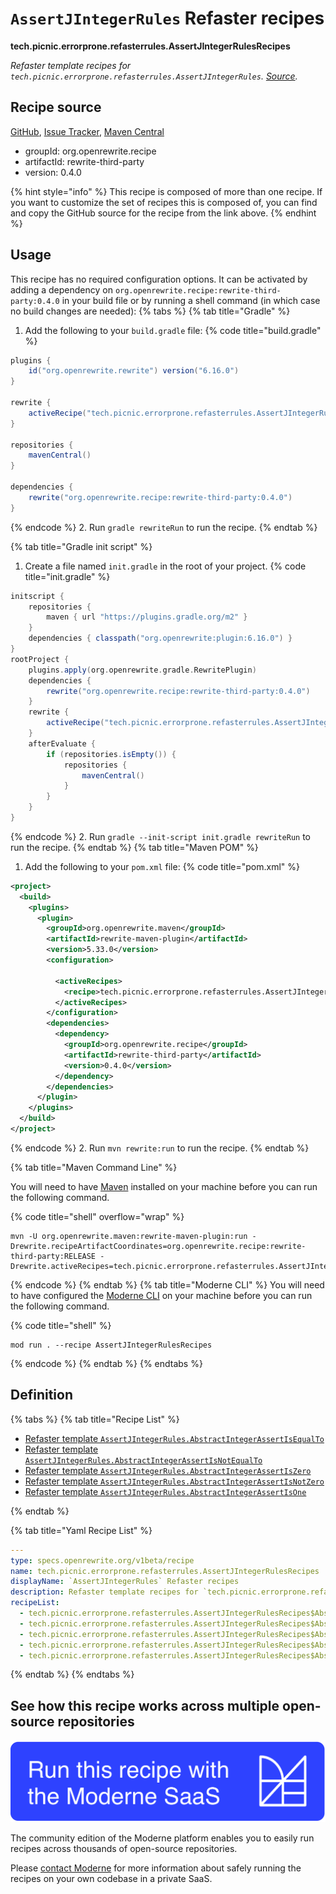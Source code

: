 # `AssertJIntegerRules` Refaster recipes

**tech.picnic.errorprone.refasterrules.AssertJIntegerRulesRecipes**

_Refaster template recipes for `tech.picnic.errorprone.refasterrules.AssertJIntegerRules`. [Source](https://error-prone.picnic.tech/refasterrules/AssertJIntegerRules)._

## Recipe source

[GitHub](https://github.com/search?type=code&q=tech.picnic.errorprone.refasterrules.AssertJIntegerRulesRecipes), [Issue Tracker](https://github.com/openrewrite/rewrite-third-party/issues), [Maven Central](https://central.sonatype.com/artifact/org.openrewrite.recipe/rewrite-third-party/0.4.0/jar)

* groupId: org.openrewrite.recipe
* artifactId: rewrite-third-party
* version: 0.4.0

{% hint style="info" %}
This recipe is composed of more than one recipe. If you want to customize the set of recipes this is composed of, you can find and copy the GitHub source for the recipe from the link above.
{% endhint %}

## Usage

This recipe has no required configuration options. It can be activated by adding a dependency on `org.openrewrite.recipe:rewrite-third-party:0.4.0` in your build file or by running a shell command (in which case no build changes are needed): 
{% tabs %}
{% tab title="Gradle" %}
1. Add the following to your `build.gradle` file:
{% code title="build.gradle" %}
```groovy
plugins {
    id("org.openrewrite.rewrite") version("6.16.0")
}

rewrite {
    activeRecipe("tech.picnic.errorprone.refasterrules.AssertJIntegerRulesRecipes")
}

repositories {
    mavenCentral()
}

dependencies {
    rewrite("org.openrewrite.recipe:rewrite-third-party:0.4.0")
}
```
{% endcode %}
2. Run `gradle rewriteRun` to run the recipe.
{% endtab %}

{% tab title="Gradle init script" %}
1. Create a file named `init.gradle` in the root of your project.
{% code title="init.gradle" %}
```groovy
initscript {
    repositories {
        maven { url "https://plugins.gradle.org/m2" }
    }
    dependencies { classpath("org.openrewrite:plugin:6.16.0") }
}
rootProject {
    plugins.apply(org.openrewrite.gradle.RewritePlugin)
    dependencies {
        rewrite("org.openrewrite.recipe:rewrite-third-party:0.4.0")
    }
    rewrite {
        activeRecipe("tech.picnic.errorprone.refasterrules.AssertJIntegerRulesRecipes")
    }
    afterEvaluate {
        if (repositories.isEmpty()) {
            repositories {
                mavenCentral()
            }
        }
    }
}
```
{% endcode %}
2. Run `gradle --init-script init.gradle rewriteRun` to run the recipe.
{% endtab %}
{% tab title="Maven POM" %}
1. Add the following to your `pom.xml` file:
{% code title="pom.xml" %}
```xml
<project>
  <build>
    <plugins>
      <plugin>
        <groupId>org.openrewrite.maven</groupId>
        <artifactId>rewrite-maven-plugin</artifactId>
        <version>5.33.0</version>
        <configuration>
          
          <activeRecipes>
            <recipe>tech.picnic.errorprone.refasterrules.AssertJIntegerRulesRecipes</recipe>
          </activeRecipes>
        </configuration>
        <dependencies>
          <dependency>
            <groupId>org.openrewrite.recipe</groupId>
            <artifactId>rewrite-third-party</artifactId>
            <version>0.4.0</version>
          </dependency>
        </dependencies>
      </plugin>
    </plugins>
  </build>
</project>
```
{% endcode %}
2. Run `mvn rewrite:run` to run the recipe.
{% endtab %}

{% tab title="Maven Command Line" %}

You will need to have [Maven](https://maven.apache.org/download.cgi) installed on your machine before you can run the following command.

{% code title="shell" overflow="wrap" %}
```shell
mvn -U org.openrewrite.maven:rewrite-maven-plugin:run -Drewrite.recipeArtifactCoordinates=org.openrewrite.recipe:rewrite-third-party:RELEASE -Drewrite.activeRecipes=tech.picnic.errorprone.refasterrules.AssertJIntegerRulesRecipes 
```
{% endcode %}
{% endtab %}
{% tab title="Moderne CLI" %}
You will need to have configured the [Moderne CLI](https://docs.moderne.io/moderne-cli/cli-intro) on your machine before you can run the following command.

{% code title="shell" %}
```shell
mod run . --recipe AssertJIntegerRulesRecipes
```
{% endcode %}
{% endtab %}
{% endtabs %}

## Definition

{% tabs %}
{% tab title="Recipe List" %}
* [Refaster template `AssertJIntegerRules.AbstractIntegerAssertIsEqualTo`](../../../../tech/picnic/errorprone/refasterrules/assertjintegerrulesrecipes$abstractintegerassertisequaltorecipe.md)
* [Refaster template `AssertJIntegerRules.AbstractIntegerAssertIsNotEqualTo`](../../../../tech/picnic/errorprone/refasterrules/assertjintegerrulesrecipes$abstractintegerassertisnotequaltorecipe.md)
* [Refaster template `AssertJIntegerRules.AbstractIntegerAssertIsZero`](../../../../tech/picnic/errorprone/refasterrules/assertjintegerrulesrecipes$abstractintegerassertiszerorecipe.md)
* [Refaster template `AssertJIntegerRules.AbstractIntegerAssertIsNotZero`](../../../../tech/picnic/errorprone/refasterrules/assertjintegerrulesrecipes$abstractintegerassertisnotzerorecipe.md)
* [Refaster template `AssertJIntegerRules.AbstractIntegerAssertIsOne`](../../../../tech/picnic/errorprone/refasterrules/assertjintegerrulesrecipes$abstractintegerassertisonerecipe.md)

{% endtab %}

{% tab title="Yaml Recipe List" %}
```yaml
---
type: specs.openrewrite.org/v1beta/recipe
name: tech.picnic.errorprone.refasterrules.AssertJIntegerRulesRecipes
displayName: `AssertJIntegerRules` Refaster recipes
description: Refaster template recipes for `tech.picnic.errorprone.refasterrules.AssertJIntegerRules`. [Source](https://error-prone.picnic.tech/refasterrules/AssertJIntegerRules).
recipeList:
  - tech.picnic.errorprone.refasterrules.AssertJIntegerRulesRecipes$AbstractIntegerAssertIsEqualToRecipe
  - tech.picnic.errorprone.refasterrules.AssertJIntegerRulesRecipes$AbstractIntegerAssertIsNotEqualToRecipe
  - tech.picnic.errorprone.refasterrules.AssertJIntegerRulesRecipes$AbstractIntegerAssertIsZeroRecipe
  - tech.picnic.errorprone.refasterrules.AssertJIntegerRulesRecipes$AbstractIntegerAssertIsNotZeroRecipe
  - tech.picnic.errorprone.refasterrules.AssertJIntegerRulesRecipes$AbstractIntegerAssertIsOneRecipe

```
{% endtab %}
{% endtabs %}

## See how this recipe works across multiple open-source repositories

[![Moderne Link Image](/.gitbook/assets/ModerneRecipeButton.png)](https://app.moderne.io/recipes/tech.picnic.errorprone.refasterrules.AssertJIntegerRulesRecipes)

The community edition of the Moderne platform enables you to easily run recipes across thousands of open-source repositories.

Please [contact Moderne](https://moderne.io/product) for more information about safely running the recipes on your own codebase in a private SaaS.
